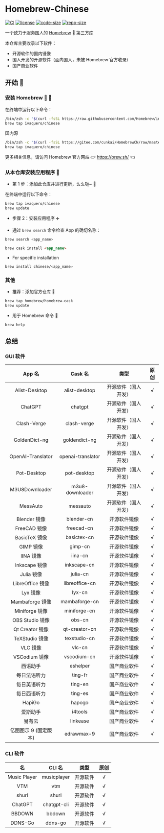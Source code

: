 # Homebrew-Chinese

[![CI](https://github.com/ivaquero/homebrew-chinese/actions/workflows/main.yml/badge.svg)](https://github.com/ivaquero/homebrew-chinese/actions/workflows/main.yml) [![license](https://img.shields.io/github/license/ivaquero/homebrew-chinese.svg)](https://img.shields.io/github/languages/license/homebrew-chinese.svg) [![code-size](https://img.shields.io/github/languages/code-size/ivaquero/homebrew-chinese.svg)](https://img.shields.io/github/languages/code-size/ivaquero/homebrew-chinese.svg) [![repo-size](https://img.shields.io/github/repo-size/ivaquero/homebrew-chinese.svg)](https://img.shields.io/github/repo-size/ivaquero/homebrew-chinese.svg)

一个致力于服务国人的 [Homebrew](https://github.com/Homebrew/brew) 🍺 第三方库

本仓库主要收录以下软件：

- 开源软件的国内镜像
- 国人开发的开源软件（面向国人，未被 Homebrew 官方收录）
- 国产商业软件

## 开始 🏃

### 安装 Homebrew 🍺 🚴

在终端中运行以下命令：

```sh
/bin/zsh -c "$(curl -fsSL https://raw.githubusercontent.com/Homebrew/install/master/install.sh)"
brew tap ivaquero/chinese
```

国内源

```sh
/bin/zsh -c "$(curl -fsSL https://gitee.com/cunkai/HomebrewCN/raw/master/Homebrew.sh)"
brew tap ivaquero/chinese
```

更多相关信息，请访问 Homebrew 官方网站 👉 https://brew.sh/ 👈

### 从本仓库安装应用程序 🚅

- 第 1 步：添加此仓库并进行更新，么么哒~ 💋

在终端中运行以下命令：

```sh
brew tap ivaquero/chinese
brew update
```

- 步骤 2：安装应用程序 ✈️

- 通过 `brew search` 命令检查 App 的确切名称：

```sh
brew search <app_name>
```

```markdown
brew cask install <app_name>
```

- For specific installation

```sh
brew install chinese/<app_name>
```

### 其他

- 推荐：添加官方仓库 🚀

```sh
brew tap homebrew/homebrew-cask
brew update
```

- 用于 Homebrew 命令 📖

```sh
brew help
```

## 总结

### GUI 软件

|        App 名         |      Cask 名      |         类型         | 原创  |
| :-------------------: | :---------------: | :------------------: | :---: |
|     Alist-Desktop     |   alist-desktop   | 开源软件（国人开发） |   √   |
|        ChatGPT        |      chatgpt      | 开源软件（国人开发） |   √   |
|      Clash-Verge      |    clash-verge    | 开源软件（国人开发） |   √   |
|     GoldenDict-ng     |   goldendict-ng   | 开源软件（国人开发） |   √   |
|   OpenAI-Translator   | openai-translator | 开源软件（国人开发） |   √   |
|      Pot-Desktop      |    pot-desktop    | 开源软件（国人开发） |   √   |
|    M3U8Downloader     |  m3u8-downloader  | 开源软件（国人开发） |   √   |
|       MessAuto        |     messauto      | 开源软件（国人开发） |   √   |
|     Blender 镜像      |    blender-cn     |     开源软件镜像     |   √   |
|     FreeCAD 镜像      |    freecad-cn     |     开源软件镜像     |   √   |
|     BasicTeX 镜像     |    basictex-cn    |     开源软件镜像     |   √   |
|       GIMP 镜像       |      gimp-cn      |     开源软件镜像     |   √   |
|       IINA 镜像       |      iina-cn      |     开源软件镜像     |   √   |
|     Inkscape 镜像     |    inkscape-cn    |     开源软件镜像     |   √   |
|      Julia 镜像       |     julia-cn      |     开源软件镜像     |   √   |
|   LibreOffice 镜像    |  libreoffice-cn   |     开源软件镜像     |   √   |
|       Lyx 镜像        |      lyx-cn       |     开源软件镜像     |   √   |
|    Mambaforge 镜像    |   mambaforge-cn   |     开源软件镜像     |   √   |
|    Miniforge 镜像     |   miniforge-cn    |     开源软件镜像     |   √   |
|    OBS Studio 镜像    |      obs-cn       |     开源软件镜像     |   √   |
|    Qt Creator 镜像    |   qt-creator-cn   |     开源软件镜像     |   √   |
|    TeXStudio 镜像     |   texstudio-cn    |     开源软件镜像     |   √   |
|       VLC 镜像        |      vlc-cn       |     开源软件镜像     |   √   |
|     VSCodium 镜像     |    vscodium-cn    |     开源软件镜像     |   √   |
|       西语助手        |     eshelper      |     国产商业软件     |   √   |
|     每日法语听力      |      ting-fr      |     国产商业软件     |   √   |
|     每日英语听力      |      ting-en      |     国产商业软件     |   √   |
|     每日西语听力      |      ting-es      |     国产商业软件     |   √   |
|        HapiGo         |      hapogo       |     国产商业软件     |   √   |
|       爱斯助手        |      i4tools      |     国产商业软件     |   √   |
|        易有云         |     linkease      |     国产商业软件     |   √   |
| 亿图图示 9 (固定版本) |    edrawmax-9     |     国产商业软件     |   √   |

### CLI 软件

|      名      |   CLI 名    |   类型   | 原创  |
| :----------: | :---------: | :------: | :---: |
| Music Player | musicplayer | 开源软件 |   √   |
|     VTM      |     vtm     | 开源软件 |   √   |
|    shurl     |    shurl    | 开源软件 |   √   |
|   ChatGPT    | chatgpt-cli | 开源软件 |   √   |
|    BBDOWN    |   bbdown    | 开源软件 |   √   |
|   DDNS-Go    |   ddns-go   | 开源软件 |   √   |
